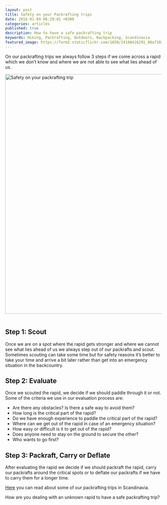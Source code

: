 ```yaml
---
layout: post
title: Safety on your Packrafting trips
date: 2016-01-09 06:29:01 +0300
categories: articles
published: true
description: How to have a safe packrafting trip
keywords: Hiking, Packrafting, Outdoors, Backpacking, Scandinavia
featured_image: https://farm2.staticflickr.com/1650/24188416291_90a7103ccd_b.jpg
---
```

On our packrafting trips we always follow 3 steps if we come across a rapid which we don’t know and where we are not able to see what lies ahead of us.

<a data-flickr-embed="true"  href="https://www.flickr.com/photos/90204224@N07/24188416291/in/dateposted-public/" title="Safety on your packrafting trip"><img src="https://farm2.staticflickr.com/1650/24188416291_90a7103ccd_b.jpg" width="1024" height="768" alt="Safety on your packrafting trip"></a><script async src="//embedr.flickr.com/assets/client-code.js" charset="utf-8"></script><!--more-->
 
## Step 1: Scout
Once we are on a spot where the rapid gets stronger and where we cannot see what lies ahead of us we always step out of our packrafts and scout. Sometimes scouting can take some time but for safety reasons it’s better to take your time and arrive a bit later rather than get into an emergency situation in the backcountry.  

## Step 2: Evaluate
Once we scouted the rapid, we decide if we should paddle through it or not. Some of the criteria we use in our evaluation process are:
   
* Are there any obstacles? Is there a safe way to avoid them?
* How long is the critical part of the rapid?
* Do we have enough experience to paddle the critical part of the rapid?
* Where can we get out of the rapid in case of an emergency situation?
* How easy or difficult is it to get out of the rapid?
* Does anyone need to stay on the ground to secure the other?
* Who wants to go first? 
	  
## Step 3: Packraft, Carry or Deflate
After evaluating the rapid we decide if we should packraft the rapid, carry our packrafts around the critical spots or to deflate our packrafts if we have to carry them for a longer time. 

[Here][1] you can read about some of our packrafting trips in Scandinavia. 

How are you dealing with an unknown rapid to have a safe packrafting trip?

[1]:	http://www.hikeventures.com/Best-places-to-visit-in-scandinavia-hiking-backpacking-packrafting/ "5 best places to packraft in Scandinavia"